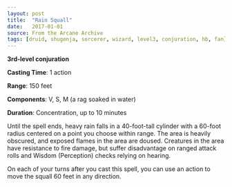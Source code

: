 ```yaml
---
layout: post
title:  "Rain Squall"
date:   2017-01-01
source: From the Arcane Archive
tags: [druid, shugenja, sorcerer, wizard, level3, conjuration, hb, fan]
---
```


**3rd-level conjuration**

**Casting Time**: 1 action

**Range**: 150 feet

**Components**: V, S, M (a rag soaked in water)

**Duration**: Concentration, up to 10 minutes

Until the spell ends, heavy rain falls in a 40-foot-tall cylinder with a 60-foot radius centered on a point you choose within range. The area is heavily obscured, and exposed flames in the area are doused. Creatures in the area have resistance to fire damage, but suffer disadvantage on ranged attack rolls and Wisdom (Perception) checks relying on hearing.

On each of your turns after you cast this spell, you can use an action to move the squall 60 feet in any direction.
